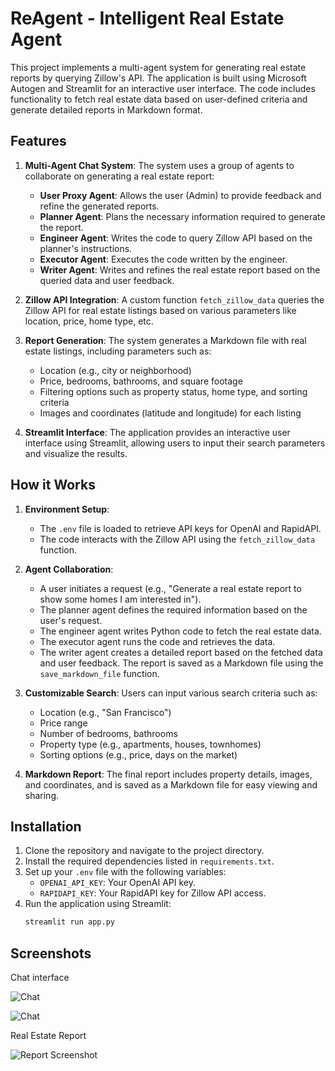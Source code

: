 # ReAgent - Intelligent Real Estate Agent



This project implements a multi-agent system for generating real estate reports by querying Zillow's API. The application is built using Microsoft Autogen and Streamlit for an interactive user interface. The code includes functionality to fetch real estate data based on user-defined criteria and generate detailed reports in Markdown format. 


## Features

1. **Multi-Agent Chat System**: The system uses a group of agents to collaborate on generating a real estate report:
    - **User Proxy Agent**: Allows the user (Admin) to provide feedback and refine the generated reports.
    - **Planner Agent**: Plans the necessary information required to generate the report.
    - **Engineer Agent**: Writes the code to query Zillow API based on the planner's instructions.
    - **Executor Agent**: Executes the code written by the engineer.
    - **Writer Agent**: Writes and refines the real estate report based on the queried data and user feedback.

2. **Zillow API Integration**: A custom function `fetch_zillow_data` queries the Zillow API for real estate listings based on various parameters like location, price, home type, etc.

3. **Report Generation**: The system generates a Markdown file with real estate listings, including parameters such as:
    - Location (e.g., city or neighborhood)
    - Price, bedrooms, bathrooms, and square footage
    - Filtering options such as property status, home type, and sorting criteria
    - Images and coordinates (latitude and longitude) for each listing

4. **Streamlit Interface**: The application provides an interactive user interface using Streamlit, allowing users to input their search parameters and visualize the results.

## How it Works

1. **Environment Setup**:
    - The `.env` file is loaded to retrieve API keys for OpenAI and RapidAPI.
    - The code interacts with the Zillow API using the `fetch_zillow_data` function.

2. **Agent Collaboration**:
    - A user initiates a request (e.g., "Generate a real estate report to show some homes I am interested in").
    - The planner agent defines the required information based on the user's request.
    - The engineer agent writes Python code to fetch the real estate data.
    - The executor agent runs the code and retrieves the data.
    - The writer agent creates a detailed report based on the fetched data and user feedback. The report is saved as a Markdown file using the `save_markdown_file` function.

3. **Customizable Search**: Users can input various search criteria such as:
    - Location (e.g., "San Francisco")
    - Price range
    - Number of bedrooms, bathrooms
    - Property type (e.g., apartments, houses, townhomes)
    - Sorting options (e.g., price, days on the market)
    
4. **Markdown Report**: The final report includes property details, images, and coordinates, and is saved as a Markdown file for easy viewing and sharing.

## Installation

1. Clone the repository and navigate to the project directory.
2. Install the required dependencies listed in `requirements.txt`.
3. Set up your `.env` file with the following variables:
    - `OPENAI_API_KEY`: Your OpenAI API key.
    - `RAPIDAPI_KEY`: Your RapidAPI key for Zillow API access.
4. Run the application using Streamlit:
   ```bash
   streamlit run app.py

## Screenshots

Chat interface

![Chat](https://github.com/dcflorencio/REAgent/blob/main/SS1.JPG)

![Chat](https://github.com/dcflorencio/REAgent/blob/main/SS3.JPG)

Real Estate Report

![Report Screenshot](https://github.com/dcflorencio/REAgent/blob/main/report.JPG)
